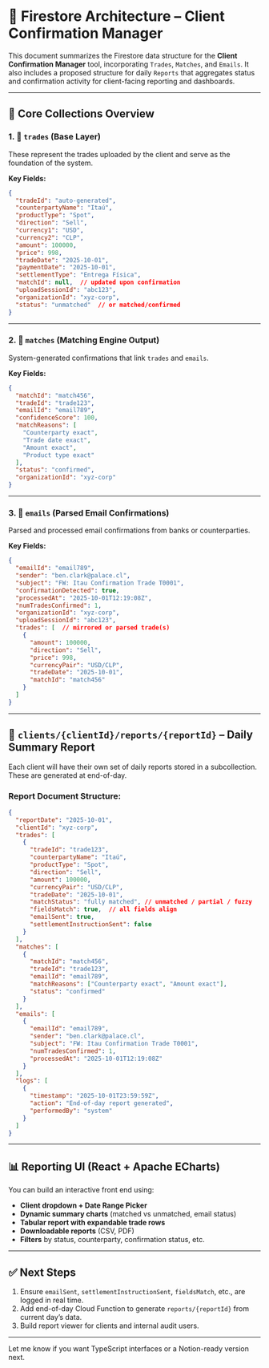 # 📁 Firestore Architecture – Client Confirmation Manager

This document summarizes the Firestore data structure for the **Client Confirmation Manager** tool, incorporating `Trades`, `Matches`, and `Emails`. It also includes a proposed structure for daily `Reports` that aggregates status and confirmation activity for client-facing reporting and dashboards.

---

## 🔄 Core Collections Overview

### 1. 🧾 `trades` (Base Layer)
These represent the trades uploaded by the client and serve as the foundation of the system.

**Key Fields:**
```json
{
  "tradeId": "auto-generated",
  "counterpartyName": "Itaú",
  "productType": "Spot",
  "direction": "Sell",
  "currency1": "USD",
  "currency2": "CLP",
  "amount": 100000,
  "price": 998,
  "tradeDate": "2025-10-01",
  "paymentDate": "2025-10-01",
  "settlementType": "Entrega Física",
  "matchId": null,  // updated upon confirmation
  "uploadSessionId": "abc123",
  "organizationId": "xyz-corp",
  "status": "unmatched"  // or matched/confirmed
}
```

---

### 2. 🔗 `matches` (Matching Engine Output)
System-generated confirmations that link `trades` and `emails`.

**Key Fields:**
```json
{
  "matchId": "match456",
  "tradeId": "trade123",
  "emailId": "email789",
  "confidenceScore": 100,
  "matchReasons": [
    "Counterparty exact",
    "Trade date exact",
    "Amount exact",
    "Product type exact"
  ],
  "status": "confirmed",
  "organizationId": "xyz-corp"
}
```

---

### 3. 📧 `emails` (Parsed Email Confirmations)
Parsed and processed email confirmations from banks or counterparties.

**Key Fields:**
```json
{
  "emailId": "email789",
  "sender": "ben.clark@palace.cl",
  "subject": "FW: Itau Confirmation Trade T0001",
  "confirmationDetected": true,
  "processedAt": "2025-10-01T12:19:08Z",
  "numTradesConfirmed": 1,
  "organizationId": "xyz-corp",
  "uploadSessionId": "abc123",
  "trades": [  // mirrored or parsed trade(s)
    {
      "amount": 100000,
      "direction": "Sell",
      "price": 998,
      "currencyPair": "USD/CLP",
      "tradeDate": "2025-10-01",
      "matchId": "match456"
    }
  ]
}
```

---

## 📅 `clients/{clientId}/reports/{reportId}` – Daily Summary Report
Each client will have their own set of daily reports stored in a subcollection. These are generated at end-of-day.

### Report Document Structure:
```json
{
  "reportDate": "2025-10-01",
  "clientId": "xyz-corp",
  "trades": [
    {
      "tradeId": "trade123",
      "counterpartyName": "Itaú",
      "productType": "Spot",
      "direction": "Sell",
      "amount": 100000,
      "currencyPair": "USD/CLP",
      "tradeDate": "2025-10-01",
      "matchStatus": "fully matched", // unmatched / partial / fuzzy
      "fieldsMatch": true,  // all fields align
      "emailSent": true,
      "settlementInstructionSent": false
    }
  ],
  "matches": [
    {
      "matchId": "match456",
      "tradeId": "trade123",
      "emailId": "email789",
      "matchReasons": ["Counterparty exact", "Amount exact"],
      "status": "confirmed"
    }
  ],
  "emails": [
    {
      "emailId": "email789",
      "sender": "ben.clark@palace.cl",
      "subject": "FW: Itau Confirmation Trade T0001",
      "numTradesConfirmed": 1,
      "processedAt": "2025-10-01T12:19:08Z"
    }
  ],
  "logs": [
    {
      "timestamp": "2025-10-01T23:59:59Z",
      "action": "End-of-day report generated",
      "performedBy": "system"
    }
  ]
}
```

---

## 📊 Reporting UI (React + Apache ECharts)

You can build an interactive front end using:
- **Client dropdown + Date Range Picker**
- **Dynamic summary charts** (matched vs unmatched, email status)
- **Tabular report with expandable trade rows**
- **Downloadable reports** (CSV, PDF)
- **Filters** by status, counterparty, confirmation status, etc.

---

## ✅ Next Steps
1. Ensure `emailSent`, `settlementInstructionSent`, `fieldsMatch`, etc., are logged in real time.
2. Add end-of-day Cloud Function to generate `reports/{reportId}` from current day’s data.
3. Build report viewer for clients and internal audit users.

---

Let me know if you want TypeScript interfaces or a Notion-ready version next.

